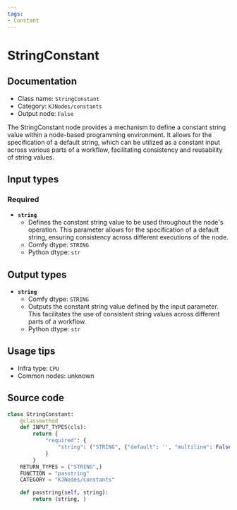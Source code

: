 ```yaml
---
tags:
- Constant
---
```


# StringConstant
## Documentation
- Class name: `StringConstant`
- Category: `KJNodes/constants`
- Output node: `False`

The StringConstant node provides a mechanism to define a constant string value within a node-based programming environment. It allows for the specification of a default string, which can be utilized as a constant input across various parts of a workflow, facilitating consistency and reusability of string values.
## Input types
### Required
- **`string`**
    - Defines the constant string value to be used throughout the node's operation. This parameter allows for the specification of a default string, ensuring consistency across different executions of the node.
    - Comfy dtype: `STRING`
    - Python dtype: `str`
## Output types
- **`string`**
    - Comfy dtype: `STRING`
    - Outputs the constant string value defined by the input parameter. This facilitates the use of consistent string values across different parts of a workflow.
    - Python dtype: `str`
## Usage tips
- Infra type: `CPU`
- Common nodes: unknown


## Source code
```python
class StringConstant:
    @classmethod
    def INPUT_TYPES(cls):
        return {
            "required": {
                "string": ("STRING", {"default": '', "multiline": False}),
            }
        }
    RETURN_TYPES = ("STRING",)
    FUNCTION = "passtring"
    CATEGORY = "KJNodes/constants"

    def passtring(self, string):
        return (string, )

```
